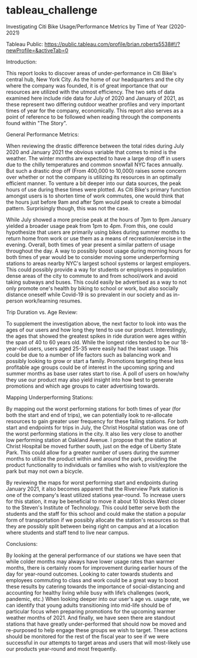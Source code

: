 # tableau_challenge

Investigating Citi Bike Usage/Performance Metrics by Time of Year (2020-2021)

Tableau Public: https://public.tableau.com/profile/brian.roberts5538#!/?newProfile=&activeTab=0

Introduction:

This report looks to discover areas of under-performance in Citi Bike's central hub, New York City. As the home of our headquarters and the city where the company was founded, it is of great importance that our resources are utilized with the utmost efficiency. The two sets of data examined here include ride data for July of 2020 and January of 2021, as these represent two differing outdoor weather profiles and very important times of year for the company, economically. This report also serves as a point of reference to be followed when reading through the components found within "The Story". 


General Performance Metrics:

When reviewing the drastic difference between the total rides during July 2020 and January 2021 the obvious variable that comes to mind is the weather. The winter months are expected to have a large drop off in users due to the chilly temperatures and common snowfall NYC faces annually. But such a drastic drop off (From 400,000 to 10,000) raises some concern over whether or not the company is utilizing its resources in an optimally efficient manner. To venture a bit deeper into our data sources, the peak hours of use during these times were plotted. As Citi Bike's primary function amongst users is to shorten time of work commutes, one would think that the hours just before 9am and after 5pm would peak to create a bimodal pattern. Surprisingly though, this was not the case. 

While July showed a more precise peak at the hours of 7pm to 9pm January yielded a broader usage peak from 1pm to 4pm. From this, one could hypothesize that users are primarily using bikes during summer months to return home from work or use them as a means of recreation/exercise in the evening. Overall, both times of year present a similar pattern of usage throughout the day. A way to possibly boost usage during morning hours for both times of year would be to consider moving some underperforming stations to areas nearby NYC's largest school systems or largest employers. This could possibly provide a way for students or employees in population dense areas of the city to commute to and from school/work and avoid taking subways and buses. This could easily be advertised as a way to not only promote one's health by biking to school or work, but also socially distance oneself while Covid-19 is so prevalent in our society and as in-person work/learning resumes. 


Trip Duration vs. Age Review:

To supplement the investigation above, the next factor to look into was the ages of our users and how long they tend to use our product. Interestingly, the ages that showed the greatest spikes in ride duration were ages within the span of 40 to 60 years old. While the longest rides tended to be our 18-year-old users, users aged 25-35 were easily had the least usage. This could be due to a number of life factors such as balancing work and possibly looking to grow or start a family. Promotions targeting these less profitable age groups could be of interest in the upcoming spring and summer months as base user rates start to rise. A poll of users on how/why they use our product may also yield insight into how best to generate promotions and which age groups to cater advertising towards. 

Mapping Underperforming Stations:

By mapping out the worst performing stations for both times of year (for both the start and end of trips), we can potentially look to re-allocate resources to gain greater user frequency for these failing stations. For both start and endpoints for trips in July, the Christ Hospital station was one of the worst performing stations in the city. It also lies very close to another low performing station at Oakland Avenue. I propose that the station at Christ Hospital be moved further south, just on the edge of Liberty State Park. This could allow for a greater number of users during the summer months to utilize the product within and around the park, providing the product functionality to individuals or families who wish to visit/explore the park but may not own a bicycle. 

By reviewing the maps for worst performing start and endpoints during January 2021, it also becomes apparent that the Riverview Park station is one of the company's least utilized stations year-round. To increase users for this station, it may be beneficial to move it about 10 blocks West closer to the Steven's Institute of Technology. This could better serve both the students and the staff for this school and could make the station a popular form of transportation if we possibly allocate the station's resources so that they are possibly split between being right on campus and at a location where students and staff tend to live near campus. 

Conclusions:

By looking at the general performance of our stations we have seen that while colder months may always have lower usage rates than warmer months, there is certainly room for improvement during earlier hours of the day for year-round outcomes. Looking to cater towards students and employees commuting to class and work could be a great way to boost these results by catering towards the importance of social-distancing and accounting for healthy living while busy with life’s challenges (work, pandemic, etc.) When looking deeper into our user's age vs. usage rate, we can identify that young adults transitioning into mid-life should be of particular focus when preparing promotions for the upcoming warmer weather months of 2021. And finally, we have seen there are standout stations that have greatly under-performed that should now be moved and re-purposed to help engage these groups we wish to target. These actions should be monitored for the rest of the fiscal year to see if we were successful in our attempts to target areas and users that will most-likely use our products year-round and most frequently. 

